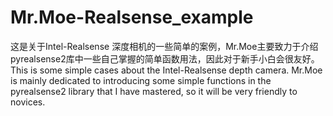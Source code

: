 # Mr.Moe-Realsense_example
这是关于Intel-Realsense 深度相机的一些简单的案例，Mr.Moe主要致力于介绍pyrealsense2库中一些自己掌握的简单函数用法，因此对于新手小白会很友好。
This is some simple cases about the Intel-Realsense depth camera. Mr.Moe is mainly dedicated to introducing some simple functions in the pyrealsense2 library that I have mastered, so it will be very friendly to novices.
